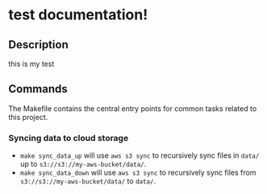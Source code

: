 # test documentation!

## Description

this is my test

## Commands

The Makefile contains the central entry points for common tasks related to this project.

### Syncing data to cloud storage

* `make sync_data_up` will use `aws s3 sync` to recursively sync files in `data/` up to `s3://s3://my-aws-bucket/data/`.
* `make sync_data_down` will use `aws s3 sync` to recursively sync files from `s3://s3://my-aws-bucket/data/` to `data/`.


